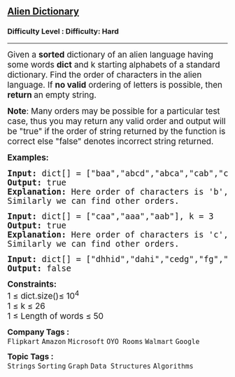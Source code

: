 <h2><a href="https://www.geeksforgeeks.org/problems/alien-dictionary/1?page=6&category=Graph,DFS,BFS&sortBy=difficulty">Alien Dictionary</a></h2><h3>Difficulty Level : Difficulty: Hard</h3><hr><div class="problems_problem_content__Xm_eO"><p><span style="font-size: 14pt;">Given a <strong>sorted</strong> dictionary of an alien language having some words <strong>dict</strong> and k starting alphabets of a standard dictionary. Find the order of characters in the alien language. If <strong>no valid</strong> ordering of letters is possible, then <strong>return </strong>an empty string.</span></p>
<p><span style="font-size: 14pt;"><strong>Note</strong>: Many orders may be possible for a particular test case, thus you may return any valid order and output will be "true" if the order of string returned by the function is correct else "false" denotes incorrect string returned.</span></p>
<p><span style="font-size: 14pt;"><strong>Examples:</strong></span></p>
<pre><span style="font-size: 14pt;"><strong>Input: </strong>dict[] = ["baa","abcd","abca","cab","cad"], k = 4
<strong>Output: </strong>true
<strong>Explanation: </strong>Here order of characters is 'b', 'd', 'a', 'c' Note that words are sorted and in the given language "baa" comes before "abcd", therefore 'b' is before 'a' in output.
Similarly we can find other orders.</span></pre>
<pre><span style="font-size: 14pt;"><strong>Input: </strong>dict[] = ["caa","aaa","aab"], k = 3
<strong>Output: </strong>true
<strong>Explanation: </strong>Here order of characters is 'c', 'a', 'b' Note that words are sorted and in the given language "caa" comes before "aaa", therefore 'c' is before 'a' in output.
Similarly we can find other orders.<br></span></pre>
<pre><span style="font-size: 14pt;"><strong>Input: </strong>dict[] = ["dhhid","dahi","cedg","fg","gdah","i","gbdei","hbgf","e","ddde"], k = 9 
<strong>Output: </strong>false</span></pre>
<p><span style="font-size: 14pt;"><strong>Constraints:</strong><br>1 ≤ dict.size()≤ 10<sup>4</sup><br>1 ≤ k ≤ 26<br>1 ≤ Length of words&nbsp;≤ 50</span></p></div><p><span style=font-size:18px><strong>Company Tags : </strong><br><code>Flipkart</code>&nbsp;<code>Amazon</code>&nbsp;<code>Microsoft</code>&nbsp;<code>OYO Rooms</code>&nbsp;<code>Walmart</code>&nbsp;<code>Google</code>&nbsp;<br><p><span style=font-size:18px><strong>Topic Tags : </strong><br><code>Strings</code>&nbsp;<code>Sorting</code>&nbsp;<code>Graph</code>&nbsp;<code>Data Structures</code>&nbsp;<code>Algorithms</code>&nbsp;